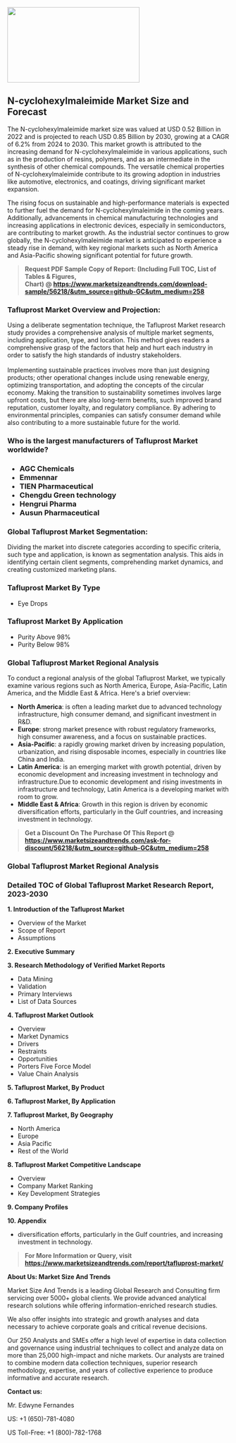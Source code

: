 <p><img class="alignnone size-medium wp-image-20088" src="https://ffe5etoiles.com/wp-content/uploads/2024/12/MST1-300x171.png" alt="" width="300" height="171" /></p><h2>N-cyclohexylmaleimide Market Size and Forecast</h2><p>The N-cyclohexylmaleimide market size was valued at USD 0.52 Billion in 2022 and is projected to reach USD 0.85 Billion by 2030, growing at a CAGR of 6.2% from 2024 to 2030. This market growth is attributed to the increasing demand for N-cyclohexylmaleimide in various applications, such as in the production of resins, polymers, and as an intermediate in the synthesis of other chemical compounds. The versatile chemical properties of N-cyclohexylmaleimide contribute to its growing adoption in industries like automotive, electronics, and coatings, driving significant market expansion.</p><p>The rising focus on sustainable and high-performance materials is expected to further fuel the demand for N-cyclohexylmaleimide in the coming years. Additionally, advancements in chemical manufacturing technologies and increasing applications in electronic devices, especially in semiconductors, are contributing to market growth. As the industrial sector continues to grow globally, the N-cyclohexylmaleimide market is anticipated to experience a steady rise in demand, with key regional markets such as North America and Asia-Pacific showing significant potential for future growth.</p></p><blockquote id="" class=""><strong>Request PDF Sample Copy of Report: (Including Full TOC, List of Tables &amp; Figures, Chart)&nbsp;@&nbsp;<strong><a href="https://www.marketsizeandtrends.com/download-sample/56218/&utm_source=github-GC&utm_medium=258" target="_blank">https://www.marketsizeandtrends.com/download-sample/56218/&utm_source=github-GC&utm_medium=258</a></strong></strong></blockquote><h3 id="" class="">Tafluprost Market&nbsp;Overview and Projection:</h3><p id="" class="">Using a deliberate segmentation technique, the Tafluprost Market research study provides a comprehensive analysis of multiple market segments, including application, type, and location. This method gives readers a comprehensive grasp of the factors that help and hurt each industry in order to satisfy the high standards of industry stakeholders. <br /> <br />Implementing sustainable practices involves more than just designing products; other operational changes include using renewable energy, optimizing transportation, and adopting the concepts of the circular economy. Making the transition to sustainability sometimes involves large upfront costs, but there are also long-term benefits, such improved brand reputation, customer loyalty, and regulatory compliance. By adhering to environmental principles, companies can satisfy consumer demand while also contributing to a more sustainable future for the world.</p><h3 id="" class="">Who is the largest manufacturers of&nbsp;Tafluprost Market worldwide?</h3><h3 class=""><p><ul><li>AGC Chemicals </li><li> Emmennar </li><li> TIEN Pharmaceutical </li><li> Chengdu Green technology </li><li> Hengrui Pharma </li><li> Ausun Pharmaceutical</li></ul></p></h3><h3 id="" class="">Global&nbsp;Tafluprost Market Segmentation:</h3><p id="" class="">Dividing the market into discrete categories according to specific criteria, such type and application, is known as segmentation analysis. This aids in identifying certain client segments, comprehending market dynamics, and creating customized marketing plans.</p><h3 id="" class="">Tafluprost Market&nbsp;By Type</h3><p><p><ul><li>Eye Drops</p></li></ul></p></p><h3 id="" class="">Tafluprost Market&nbsp;By Application</h3><p class=""><p><ul><li>Purity Above 98% </li><li> Purity Below 98%</li></ul></p></p><h3 id="" class="">Global Tafluprost Market Regional Analysis</h3><p id="" class="">To conduct a regional analysis of the global Tafluprost Market, we typically examine various regions such as North America, Europe, Asia-Pacific, Latin America, and the Middle East &amp; Africa. Here's a brief overview:</p><ul><li><strong>North America</strong>: is often a leading market due to advanced technology infrastructure, high consumer demand, and significant investment in R&amp;D.</li><li><strong>Europe</strong>: strong market presence with robust regulatory frameworks, high consumer awareness, and a focus on sustainable practices.</li><li><strong>Asia-Pacific</strong>: a rapidly growing market driven by increasing population, urbanization, and rising disposable incomes, especially in countries like China and India.</li><li><strong>Latin America</strong>: is an emerging market with growth potential, driven by economic development and increasing investment in technology and infrastructure.Due to economic development and rising investments in infrastructure and technology, Latin America is a developing market with room to grow.</li><li><strong>Middle East &amp; Africa</strong>: Growth in this region is driven by economic diversification efforts, particularly in the Gulf countries, and increasing investment in technology.</li></ul><blockquote id="" class=""><strong>Get a Discount On The Purchase Of This Report @ <strong><a href="https://www.marketsizeandtrends.com/ask-for-discount/56218/&utm_source=github-GC&utm_medium=258" target="_blank">https://www.marketsizeandtrends.com/ask-for-discount/56218/&utm_source=github-GC&utm_medium=258</a></strong></strong></blockquote><h3 id="" class="">Global Tafluprost Market Regional Analysis</h3><h3 id="" class="">Detailed TOC of Global Tafluprost Market Research Report, 2023-2030</h3><p id="" class=""><strong>1. Introduction of the Tafluprost Market</strong></p><ul><li>Overview of the Market</li><li>Scope of Report</li><li>Assumptions</li></ul><p id="" class=""><strong>2. Executive Summary</strong></p><p id="" class=""><strong>3. Research Methodology of Verified Market Reports</strong></p><ul><li>Data Mining</li><li>Validation</li><li>Primary Interviews</li><li>List of Data Sources</li></ul><p id="" class=""><strong>4. Tafluprost Market Outlook</strong></p><ul><li>Overview</li><li>Market Dynamics</li><li>Drivers</li><li>Restraints</li><li>Opportunities</li><li>Porters Five Force Model</li><li>Value Chain Analysis</li></ul><p id="" class=""><strong>5. Tafluprost Market, By Product</strong></p><p id="" class=""><strong>6. Tafluprost Market, By Application</strong></p><p id="" class=""><strong>7. Tafluprost Market, By Geography</strong></p><ul><li>North America</li><li>Europe</li><li>Asia Pacific</li><li>Rest of the World</li></ul><p id="" class=""><strong>8. Tafluprost Market Competitive Landscape</strong></p><ul><li>Overview</li><li>Company Market Ranking</li><li>Key Development Strategies</li></ul><p id="" class=""><strong>9. Company Profiles</strong></p><p id="" class=""><strong>10. Appendix</strong></p><ul><li>diversification efforts, particularly in the Gulf countries, and increasing investment in technology.</li></ul><blockquote id="" class=""><strong>For More Information or Query, visit <strong><strong><a href="https://www.marketsizeandtrends.com/report/tafluprost-market/" target="_blank">https://www.marketsizeandtrends.com/report/tafluprost-market/</a></strong></strong></strong></blockquote><p id="" class=""><strong>About Us: Market Size And Trends</strong></p><p id="" class="">Market Size And Trends is a leading Global Research and Consulting firm servicing over 5000+ global clients. We provide advanced analytical research solutions while offering information-enriched research studies.</p><p id="" class="">We also offer insights into strategic and growth analyses and data necessary to achieve corporate goals and critical revenue decisions.</p><p id="" class="">Our 250 Analysts and SMEs offer a high level of expertise in data collection and governance using industrial techniques to collect and analyze data on more than 25,000 high-impact and niche markets. Our analysts are trained to combine modern data collection techniques, superior research methodology, expertise, and years of collective experience to produce informative and accurate research.</p><p id="" class=""><strong>Contact us:</strong></p><p id="" class="">Mr. Edwyne Fernandes</p><p id="" class="">US: +1 (650)-781-4080</p><p id="" class="">US Toll-Free: +1 (800)-782-1768</p>
